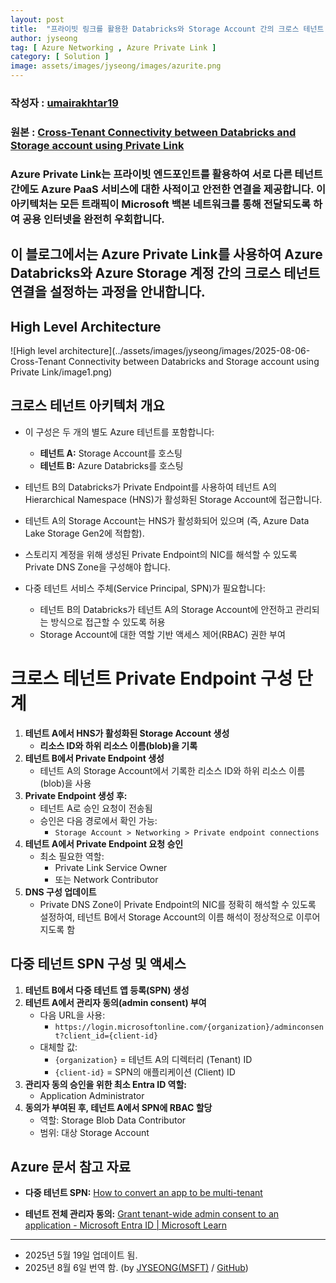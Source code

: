 ```yaml
---
layout: post
title:  "프라이빗 링크를 활용한 Databricks와 Storage Account 간의 크로스 테넌트 연결"
author: jyseong
tag: [ Azure Networking , Azure Private Link ]
category: [ Solution ]
image: assets/images/jyseong/images/azurite.png
---
```


### 작성자 : [umairakhtar19](https://techcommunity.microsoft.com/users/umairakhtar19/2807670)
### 원본 : [Cross-Tenant Connectivity between Databricks and Storage account using Private Link](https://techcommunity.microsoft.com/blog/azurenetworkingblog/cross-tenant-connectivity-between-databricks-and-storage-account-using-private-l/4406700)

### Azure Private Link는 프라이빗 엔드포인트를 활용하여 서로 다른 테넌트 간에도 Azure PaaS 서비스에 대한 사적이고 안전한 연결을 제공합니다. 이 아키텍처는 모든 트래픽이 Microsoft 백본 네트워크를 통해 전달되도록 하여 공용 인터넷을 완전히 우회합니다.  
## 이 블로그에서는 Azure Private Link를 사용하여 Azure Databricks와 Azure Storage 계정 간의 크로스 테넌트 연결을 설정하는 과정을 안내합니다.


## High Level Architecture
![High level architecture](../assets/images/jyseong/images/2025-08-06-Cross-Tenant Connectivity between Databricks and Storage account using Private Link/image1.png)

## 크로스 테넌트 아키텍처 개요

- 이 구성은 두 개의 별도 Azure 테넌트를 포함합니다:
  - **테넌트 A:** Storage Account를 호스팅
  - **테넌트 B:** Azure Databricks를 호스팅

- 테넌트 B의 Databricks가 Private Endpoint를 사용하여 테넌트 A의 Hierarchical Namespace (HNS)가 활성화된 Storage Account에 접근합니다.
- 테넌트 A의 Storage Account는 HNS가 활성화되어 있으며 (즉, Azure Data Lake Storage Gen2에 적합함).
- 스토리지 계정을 위해 생성된 Private Endpoint의 NIC를 해석할 수 있도록 Private DNS Zone을 구성해야 합니다.
- 다중 테넌트 서비스 주체(Service Principal, SPN)가 필요합니다:
  - 테넌트 B의 Databricks가 테넌트 A의 Storage Account에 안전하고 관리되는 방식으로 접근할 수 있도록 허용
  - Storage Account에 대한 역할 기반 액세스 제어(RBAC) 권한 부여


# 크로스 테넌트 Private Endpoint 구성 단계

1. **테넌트 A에서 HNS가 활성화된 Storage Account 생성**
    - **리소스 ID와 하위 리소스 이름(blob)을 기록**
2. **테넌트 B에서 Private Endpoint 생성**
   - 테넌트 A의 Storage Account에서 기록한 리소스 ID와 하위 리소스 이름(blob)을 사용
3. **Private Endpoint 생성 후:**
   - 테넌트 A로 승인 요청이 전송됨
   - 승인은 다음 경로에서 확인 가능:
     - `Storage Account > Networking > Private endpoint connections`
4. **테넌트 A에서 Private Endpoint 요청 승인**
   - 최소 필요한 역할:
     - Private Link Service Owner
     - 또는 Network Contributor
5. **DNS 구성 업데이트**
   - Private DNS Zone이 Private Endpoint의 NIC를 정확히 해석할 수 있도록 설정하여, 테넌트 B에서 Storage Account의 이름 해석이 정상적으로 이루어지도록 함

## 다중 테넌트 SPN 구성 및 액세스

1. **테넌트 B에서 다중 테넌트 앱 등록(SPN) 생성**
2. **테넌트 A에서 관리자 동의(admin consent) 부여**
   - 다음 URL을 사용:
     - `https://login.microsoftonline.com/{organization}/adminconsent?client_id={client-id}`
   - 대체할 값:
     - `{organization}` = 테넌트 A의 디렉터리 (Tenant) ID
     - `{client-id}` = SPN의 애플리케이션 (Client) ID
3. **관리자 동의 승인을 위한 최소 Entra ID 역할:**
   - Application Administrator
4. **동의가 부여된 후, 테넌트 A에서 SPN에 RBAC 할당**
   - 역할: Storage Blob Data Contributor
   - 범위: 대상 Storage Account

## Azure 문서 참고 자료

- **다중 테넌트 SPN:** [How to convert an app to be multi-tenant](https://learn.microsoft.com/en-us/entra/identity-platform/howto-convert-app-to-be-multi-tenant)

- **테넌트 전체 관리자 동의:** 
  [Grant tenant-wide admin consent to an application - Microsoft Entra ID | Microsoft Learn](https://learn.microsoft.com/en-us/entra/identity-platform/howto-admin-consent)


----------

- 2025년 5월 19일 업데이트 됨.
- 2025년 8월 6일 번역 함. (by [JYSEONG(MSFT)](https://techcommunity.microsoft.com/users/ji%20yong%20seong/219866) / [GitHub](https://github.com/jiyongseong))